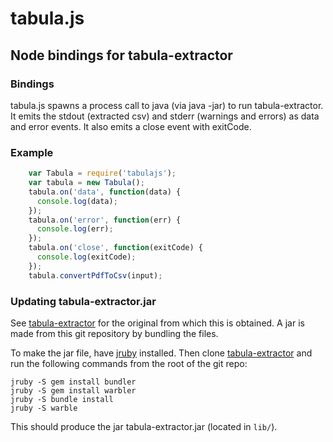 tabula.js
=========

Node bindings for tabula-extractor
----------------------------------

### Bindings

tabula.js spawns a process call to java (via java -jar) to run tabula-extractor. It emits the stdout (extracted csv) and stderr (warnings and errors) as data and error events. It also emits a close event with exitCode.

### Example

```javascript
    var Tabula = require('tabulajs');
    var tabula = new Tabula();
    tabula.on('data', function(data) {
      console.log(data);
    });
    tabula.on('error', function(err) {
      console.log(err);
    });
    tabula.on('close', function(exitCode) {
      console.log(exitCode);
    });
    tabula.convertPdfToCsv(input);
```

### Updating tabula-extractor.jar

See [tabula-extractor](https://github.com/tabulapdf/tabula-extractor) for the original from which this is obtained. A jar is made from this git repository by bundling the files.

To make the jar file, have [jruby](https://github.com/jruby/jruby/wiki/GettingStarted) installed. Then clone [tabula-extractor](https://github.com/tabulapdf/tabula-extractor) and run the following commands from the root of the git repo:

```
jruby -S gem install bundler
jruby -S gem install warbler
jruby -S bundle install
jruby -S warble
```

This should produce the jar tabula-extractor.jar (located in `lib/`).